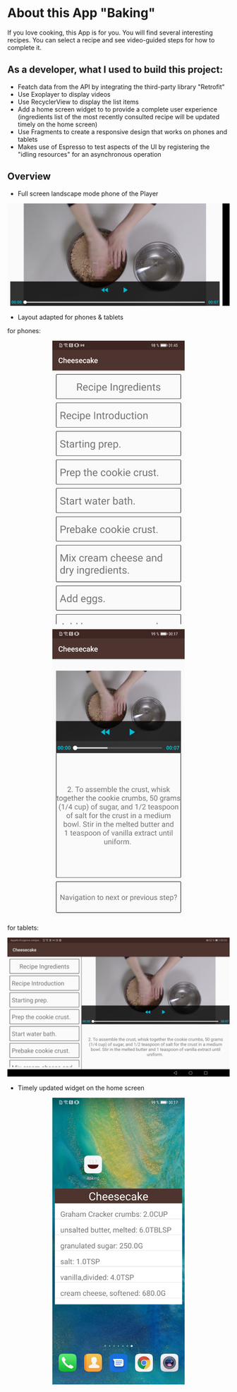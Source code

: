 # About this App "Baking"
 If you love cooking, this App is for you. You will find several interesting recipes. You can select a recipe and see video-guided steps for how to complete it.

## As a developer, what I used to build this project:
- Featch data from the API by integrating the third-party library "Retrofit"
- Use Exoplayer to display videos
- Use RecyclerView to display the list items
- Add a home screen widget to to provide a complete user experience (ingredients list of the most recently consulted recipe will be updated timely on the home screen)
- Use Fragments to create a responsive design that works on phones and tablets
- Makes use of Espresso to test aspects of the UI by registering the "idling resources" for an asynchronous operation

## Overview
- Full screen landscape mode phone of the Player
<div align="center"><img width="600" alt="exoplayer_phone_land" src="https://github.com/mcf1727/Baking/blob/master/photos/exoplayer_phone_land.jpg"/></div>

- Layout adapted for phones & tablets

for phones:  
<div align="center">
    <img width="300" alt="layout_phone" src="https://github.com/mcf1727/Baking/blob/master/photos/layout_phone_detail.jpg"/>  <img width="300" alt="layout_phone" src="https://github.com/mcf1727/Baking/blob/master/photos/layout_phone_step.jpg"/>
</div>

for tablets:  
<div align="center"><img width="600" alt="layout_tablet" src="https://github.com/mcf1727/Baking/blob/master/photos/layout_tablet.jpg"/></div>

- Timely updated widget on the home screen
<div align="center"><img width="300" alt="widget" src="https://github.com/mcf1727/Baking/blob/master/photos/widget.jpg"/></div>
